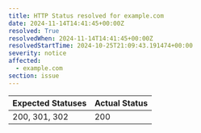 ```yaml
---
title: HTTP Status resolved for example.com
date: 2024-11-14T14:41:45+00:00Z
resolved: True
resolvedWhen: 2024-11-14T14:41:45+00:00Z
resolvedStartTime: 2024-10-25T21:09:43.191474+00:00
severity: notice
affected:
  - example.com
section: issue
---
```


| Expected Statuses | Actual Status  |
|-------------------|----------------|
| 200, 301, 302 | 200 |
